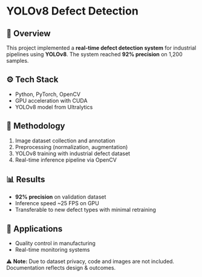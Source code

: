 # YOLOv8 Defect Detection

## 📌 Overview
This project implemented a **real-time defect detection system** for industrial pipelines using **YOLOv8**. The system reached **92% precision** on 1,200 samples.

## ⚙️ Tech Stack
- Python, PyTorch, OpenCV
- GPU acceleration with CUDA
- YOLOv8 model from Ultralytics

## 🧠 Methodology
1. Image dataset collection and annotation
2. Preprocessing (normalization, augmentation)
3. YOLOv8 training with industrial defect dataset
4. Real-time inference pipeline via OpenCV

## 📊 Results
- **92% precision** on validation dataset
- Inference speed ~25 FPS on GPU
- Transferable to new defect types with minimal retraining

## 🌟 Applications
- Quality control in manufacturing
- Real-time monitoring systems

⚠️ **Note:** Due to dataset privacy, code and images are not included. Documentation reflects design & outcomes.
